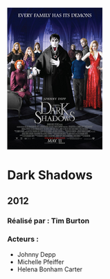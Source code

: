   ![alt text](https://github.com/marcelagondro/Films-TinBurton/blob/main/img/Dark_Shadows_2012_Poster.jpg "Github img")
  
  # Dark Shadows

  ## 2012

  ### Réalisé par : Tim Burton
  
  ### Acteurs :
- Johnny Depp
- Michelle Pfeiffer
- Helena Bonham Carter


